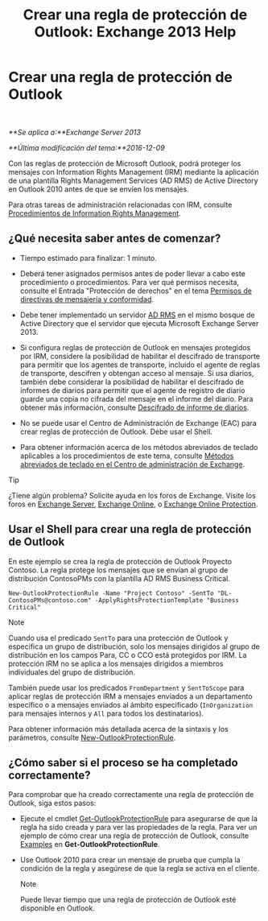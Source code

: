 ﻿---
title: 'Crear una regla de protección de Outlook: Exchange 2013 Help'
TOCTitle: Crear una regla de protección de Outlook
ms:assetid: da64750d-faaf-44de-ad8c-888eba7fbdbf
ms:mtpsurl: https://technet.microsoft.com/es-es/library/Dd638196(v=EXCHG.150)
ms:contentKeyID: 49895952
ms.date: 04/23/2018
mtps_version: v=EXCHG.150
ms.translationtype: HT
---

# Crear una regla de protección de Outlook

 

_**Se aplica a:**Exchange Server 2013_

_**Última modificación del tema:**2016-12-09_

Con las reglas de protección de Microsoft Outlook, podrá proteger los mensajes con Information Rights Management (IRM) mediante la aplicación de una plantilla Rights Management Services (AD RMS) de Active Directory en Outlook 2010 antes de que se envíen los mensajes.

Para otras tareas de administración relacionadas con IRM, consulte [Procedimientos de Information Rights Management](information-rights-management-procedures-exchange-2013-help.md).

## ¿Qué necesita saber antes de comenzar?

  - Tiempo estimado para finalizar: 1 minuto.

  - Deberá tener asignados permisos antes de poder llevar a cabo este procedimiento o procedimientos. Para ver qué permisos necesita, consulte el Entrada "Protección de derechos" en el tema [Permisos de directivas de mensajería y conformidad](messaging-policy-and-compliance-permissions-exchange-2013-help.md).

  - Debe tener implementado un servidor [AD RMS](https://technet.microsoft.com/es-es/library/hh831364.aspx) en el mismo bosque de Active Directory que el servidor que ejecuta Microsoft Exchange Server 2013.

  - Si configura reglas de protección de Outlook en mensajes protegidos por IRM, considere la posibilidad de habilitar el descifrado de transporte para permitir que los agentes de transporte, incluido el agente de reglas de transporte, descifren y obtengan acceso al mensaje. Si usa diarios, también debe considerar la posibilidad de habilitar el descifrado de informes de diarios para permitir que el agente de registro de diario guarde una copia no cifrada del mensaje en el informe del diario. Para obtener más información, consulte [Descifrado de informe de diarios](journal-report-decryption-exchange-2013-help.md).

  - No se puede usar el Centro de Administración de Exchange (EAC) para crear reglas de protección de Outlook. Debe usar el Shell.

  - Para obtener información acerca de los métodos abreviados de teclado aplicables a los procedimientos de este tema, consulte [Métodos abreviados de teclado en el Centro de administración de Exchange](keyboard-shortcuts-in-the-exchange-admin-center-exchange-online-protection-help.md).


> [!TIP]
> ¿Tiene algún problema? Solicite ayuda en los foros de Exchange. Visite los foros en <A href="https://go.microsoft.com/fwlink/p/?linkid=60612">Exchange Server</A>, <A href="https://go.microsoft.com/fwlink/p/?linkid=267542">Exchange Online</A>, o <A href="https://go.microsoft.com/fwlink/p/?linkid=285351">Exchange Online Protection</A>.



## Usar el Shell para crear una regla de protección de Outlook

En este ejemplo se crea la regla de protección de Outlook Proyecto Contoso. La regla protege los mensajes que se envían al grupo de distribución ContosoPMs con la plantilla AD RMS Business Critical.

    New-OutlookProtectionRule -Name "Project Contoso" -SentTo "DL-ContosoPMs@contoso.com" -ApplyRightsProtectionTemplate "Business Critical"


> [!NOTE]
> Cuando usa el predicado <CODE>SentTo</CODE> para una protección de Outlook y especifica un grupo de distribución, solo los mensajes dirigidos al grupo de distribución en los campos Para, CC o CCO está protegidos por IRM. La protección IRM no se aplica a los mensajes dirigidos a miembros individuales del grupo de distribución.



También puede usar los predicados `FromDepartment` y `SentToScope` para aplicar reglas de protección IRM a mensajes enviados a un departamento específico o a mensajes enviados al ámbito especificado (`InOrganization` para mensajes internos y `All` para todos los destinatarios).

Para obtener información más detallada acerca de la sintaxis y los parámetros, consulte [New-OutlookProtectionRule](https://technet.microsoft.com/es-es/library/dd298182\(v=exchg.150\)).

## ¿Cómo saber si el proceso se ha completado correctamente?

Para comprobar que ha creado correctamente una regla de protección de Outlook, siga estos pasos:

  - Ejecute el cmdlet [Get-OutlookProtectionRule](https://technet.microsoft.com/es-es/library/dd298004\(v=exchg.150\)) para asegurarse de que la regla ha sido creada y para ver las propiedades de la regla. Para ver un ejemplo de cómo crear una regla de protección de Outlook, consulte [Examples](https://technet.microsoft.com/es-es/dd298004\(exchg.150\)#examples) en **Get-OutlookProtectionRule**.

  - Use Outlook 2010 para crear un mensaje de prueba que cumpla la condición de la regla y asegúrese de que la regla se activa en el cliente.
    

    > [!NOTE]
    > Puede llevar tiempo que una regla de protección de Outlook esté disponible en Outlook.


